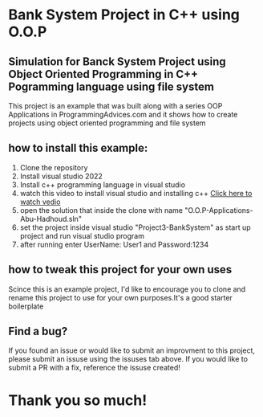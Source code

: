 # Bank System Project in C++ using O.O.P

## Simulation for Banck System Project using Object Oriented Programming in C++ Pogramming language using file system

This project is an example that was built along with a series OOP Applications in ProgrammingAdvices.com 
and it shows how to create projects using object oriented programming and file system

## how to install this example:

1. Clone the repository
2. Install visual studio 2022
3. Install c++ programming language in visual studio
4. watch this video to install visual studio and installing c++ <a href="https://www.youtube.com/watch?v=oG62eWTIAdc&pp=ygUkaW5zdGFsbGluZyBjKysgb24gdmlzdWFsIHN0dWRpbyAyMDIy" target="_blank" >Click here to watch vedio</a>
5. open the solution that inside the clone with name "O.O.P-Applications-Abu-Hadhoud.sln"
6. set the project inside visual studio "Project3-BankSystem" as start up project and run visual studio program
7. after running enter UserName: User1  and Password:1234

## how to tweak this project for your own uses

Scince this is an example project, I'd like to encourage you to clone and rename this project to use for 
your own purposes.It's a good starter boilerplate

## Find a bug?

If you found an issue or would like to submit an improvment to this project, please submit an 
issuse using the issuses tab above. If you would like to submit a PR with a fix, reference the
issuse created!

# Thank you so much!

